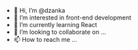 - 👋 Hi, I’m @dzanka
- 👀 I’m interested in front-end development
- 🌱 I’m currently learning React
- 💞️ I’m looking to collaborate on ...
- 📫 How to reach me ...

<!---
dzanka/dzanka is a ✨ special ✨ repository because its `README.md` (this file) appears on your GitHub profile.
You can click the Preview link to take a look at your changes.
--->
